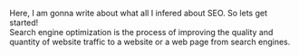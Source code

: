 Here, I am gonna write about what all I infered about SEO. So lets get started! <br />
Search engine optimization is the process of improving the quality and quantity of website traffic to a website or a web page from search engines.
